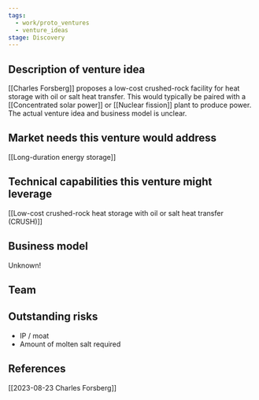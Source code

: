 ```yaml
---
tags:
  - work/proto_ventures
  - venture_ideas
stage: Discovery
---
```


## Description of venture idea
[[Charles Forsberg]] proposes a low-cost crushed-rock facility for heat storage with oil or salt heat transfer. This would typically be paired with a [[Concentrated solar power]] or [[Nuclear fission]] plant to produce power.  The actual venture idea and business model is unclear.

## Market needs this venture would address
[[Long-duration energy storage]]

## Technical capabilities this venture might leverage
[[Low-cost crushed-rock heat storage with oil or salt heat transfer (CRUSH)]]

## Business model
Unknown!

## Team


## Outstanding risks
- IP / moat
- Amount of molten salt required

## References
[[2023-08-23 Charles Forsberg]]
